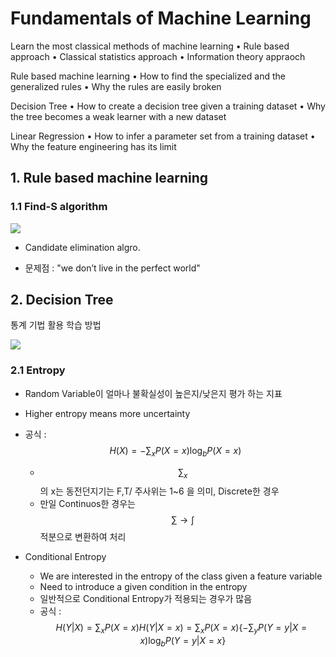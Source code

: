 # Fundamentals of Machine Learning

Learn the most classical methods of machine learning
• Rule based approach
• Classical statistics approach
• Information theory appraoch

Rule based machine learning
• How to find the specialized and the generalized rules
• Why the rules are easily broken

Decision Tree
• How to create a decision tree given a training dataset
• Why the tree becomes a weak learner with a new dataset

Linear Regression
• How to infer a parameter set from a training dataset
• Why the feature engineering has its limit

## 1. Rule based machine learning

### 1.1 Find-S algorithm 
![](http://i.imgur.com/XGPSCx8.png)

- Candidate elimination algro.

- 문제점 : "we	don’t	live	in	the	perfect	world"


## 2. Decision	Tree

통계 기법 활용 학습 방법 

![](http://i.imgur.com/RJ6TTK3.png)

### 2.1 Entropy 
- Random Variable이 얼마나 불확실성이 높은지/낮은지 평가 하는 지표 
- Higher	entropy	means	more	uncertainty
- 공식 : $$H(X) = - \sum_x P(X=x)\log_b P(X=x)$$
    - $$ \sum_x$$ 의 x는 동전던지기는 F,T/ 주사위는 1~6 을 의미, Discrete한 경우 
    - 만일 Continuos한 경우는 $$\sum \rightarrow \int $$ 적분으로 변환하여 처리 


- Conditional	Entropy
    - We are interested in the	entropy	of	the	class	given	a	feature	variable
    - Need	to	introduce	a	given	condition	in	the	entropy
    - 일반적으로  Conditional	Entropy가 적용되는 경우가 많음 
    - 공식 : $$ H(Y|X) = \sum_x P(X=x) H(Y|X =x) = \sum_x P(X=x)\{-\sum_y P(Y=y|X=x) \log_b P(Y=y|X=x\}   $$ 
